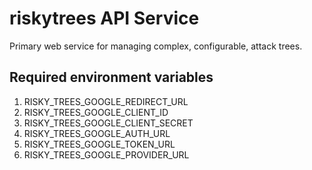 # riskytrees API Service

Primary web service for managing complex, configurable, attack trees. 

## Required environment variables
1. RISKY_TREES_GOOGLE_REDIRECT_URL
1. RISKY_TREES_GOOGLE_CLIENT_ID
1. RISKY_TREES_GOOGLE_CLIENT_SECRET
1. RISKY_TREES_GOOGLE_AUTH_URL
1. RISKY_TREES_GOOGLE_TOKEN_URL
1. RISKY_TREES_GOOGLE_PROVIDER_URL